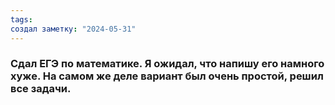 ```yaml
---
tags: 
создал заметку: "2024-05-31"
---
```

### Сдал ЕГЭ по математике. Я ожидал, что напишу его намного хуже. На самом же деле вариант был очень простой, решил все задачи.
